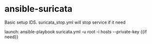# ansible-suricata

Basic setup IDS.
suricata_stop.yml will stop service if it need

launch:
ansible-playbook suricata.yml -u root -i hosts --private-key {{if need}}
